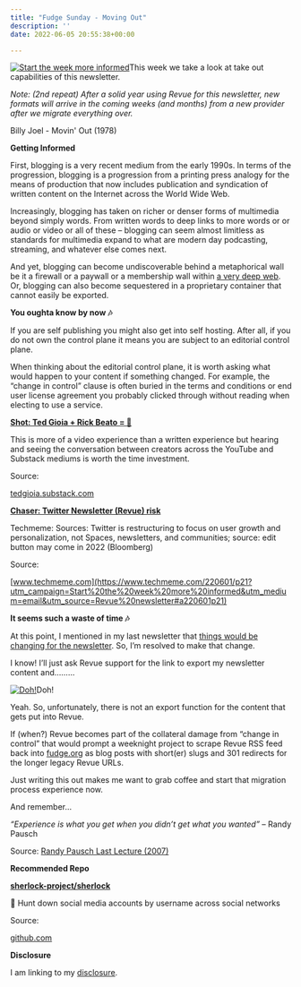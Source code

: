 ```yaml
---
title: "Fudge Sunday - Moving Out"
description: ''
date: 2022-06-05 20:55:38+00:00

---
```


[![Start the week more informed](https://bucketeer-e05bbc84-baa3-437e-9518-adb32be77984.s3.amazonaws.com/public/images/b1c88e73-db40-46fc-a18c-9976bf4fc108_1200x115.png "Start the week more informed")](https://substackcdn.com/image/fetch/f_auto,q_auto:good,fl_progressive:steep/https%3A%2F%2Fbucketeer-e05bbc84-baa3-437e-9518-adb32be77984.s3.amazonaws.com%2Fpublic%2Fimages%2Fb1c88e73-db40-46fc-a18c-9976bf4fc108_1200x115.png)This week we take a look at take out capabilities of this newsletter.

*Note: (2nd repeat) After a solid year using Revue for this newsletter, new formats will arrive in the coming weeks (and months) from a new provider after we migrate everything over.*

Billy Joel - Movin' Out (1978)

 **Getting Informed**

First, blogging is a very recent medium from the early 1990s. In terms of the progression, blogging is a progression from a printing press analogy for the means of production that now includes publication and syndication of written content on the Internet across the World Wide Web.

Increasingly, blogging has taken on richer or denser forms of multimedia beyond simply words. From written words to deep links to more words or or audio or video or all of these – blogging can seem almost limitless as standards for multimedia expand to what are modern day podcasting, streaming, and whatever else comes next.

And yet, blogging can become undiscoverable behind a metaphorical wall be it a firewall or a paywall or a membership wall within [a very deep web](https://sunday.fudge.org/issues/fudge-sunday-saas-trendspotting-877717?utm_campaign=Start%20the%20week%20more%20informed&utm_medium=email&utm_source=Revue%20newsletter). Or, blogging can also become sequestered in a proprietary container that cannot easily be exported.

 **You oughta know by now 🎶**

If you are self publishing you might also get into self hosting. After all, if you do not own the control plane it means you are subject to an editorial control plane.

When thinking about the editorial control plane, it is worth asking what would happen to your content if something changed. For example, the “change in control” clause is often buried in the terms and conditions or end user license agreement you probably clicked through without reading when electing to use a service.

**[Shot: Ted Gioia + Rick Beato = 🤯](https://tedgioia.substack.com/p/i-have-a-frank-and-unfiltered-conversation?s=r&utm_campaign=Start%20the%20week%20more%20informed&utm_medium=email&utm_source=Revue%20newsletter)**

This is more of a video experience than a written experience but hearing and seeing the conversation between creators across the YouTube and Substack mediums is worth the time investment.

Source:

[tedgioia.substack.com](https://tedgioia.substack.com/p/i-have-a-frank-and-unfiltered-conversation?s=r&utm_campaign=Start%20the%20week%20more%20informed&utm_medium=email&utm_source=Revue%20newsletter)

**[Chaser: Twitter Newsletter (Revue) risk](https://www.techmeme.com/220601/p21?utm_campaign=Start%20the%20week%20more%20informed&utm_medium=email&utm_source=Revue%20newsletter#a220601p21)**

Techmeme: Sources: Twitter is restructuring to focus on user growth and personalization, not Spaces, newsletters, and communities; source: edit button may come in 2022 (Bloomberg)

Source:

[www.techmeme.com](https://www.techmeme.com/220601/p21?utm_campaign=Start%20the%20week%20more%20informed&utm_medium=email&utm_source=Revue%20newsletter#a220601p21)

 **It seems such a waste of time 🎶**

At this point, I mentioned in my last newsletter that [things would be changing for the newsletter](https://sunday.fudge.org/issues/fudge-sunday-ramble-on-1190923?utm_campaign=Start%20the%20week%20more%20informed&utm_medium=email&utm_source=Revue%20newsletter). So, I’m resolved to make that change.

I know! I’ll just ask Revue support for the link to export my newsletter content and………

[![Doh!](https://bucketeer-e05bbc84-baa3-437e-9518-adb32be77984.s3.amazonaws.com/public/images/b0ef5db7-316e-4896-aae6-5753e1241240_600x597.png "Doh!")](https://substackcdn.com/image/fetch/f_auto,q_auto:good,fl_progressive:steep/https%3A%2F%2Fbucketeer-e05bbc84-baa3-437e-9518-adb32be77984.s3.amazonaws.com%2Fpublic%2Fimages%2Fb0ef5db7-316e-4896-aae6-5753e1241240_600x597.png)Doh!

Yeah. So, unfortunately, there is not an export function for the content that gets put into Revue.

If (when?) Revue becomes part of the collateral damage from “change in control” that would prompt a weeknight project to scrape Revue RSS feed back into [fudge.org](http://fudge.org/?utm_campaign=Start%20the%20week%20more%20informed&utm_medium=email&utm_source=Revue%20newsletter) as blog posts with short(er) slugs and 301 redirects for the longer legacy Revue URLs.

Just writing this out makes me want to grab coffee and start that migration process experience now. 

And remember…

*“Experience is what you get when you didn’t get what you wanted”* – Randy Pausch

Source: [Randy Pausch Last Lecture (2007)](https://www.youtube.com/watch?utm_campaign=Start%20the%20week%20more%20informed&utm_medium=email&utm_source=Revue%20newsletter&v=ji5_MqicxSo)

 **Recommended Repo**

**[sherlock-project/sherlock](https://github.com/sherlock-project/sherlock?utm_campaign=Start%20the%20week%20more%20informed&utm_medium=email&utm_source=Revue%20newsletter)**

🔎 Hunt down social media accounts by username across social networks

Source:

[github.com](https://github.com/sherlock-project/sherlock?utm_campaign=Start%20the%20week%20more%20informed&utm_medium=email&utm_source=Revue%20newsletter)

 **Disclosure**

I am linking to my [disclosure](https://jaycuthrell.com/disclosure/?utm_campaign=sunday.fudge.org&utm_medium=email&utm_source=Revue%20newsletter).
